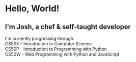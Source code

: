# Hello, World!
## I'm Josh, a chef & self-taught developer
I'm currently progressing through:  
CS50X - Introduction to Computer Science  
CS50P - Introduction to Programming with Python  
CS50W - Web Programming with Python and JavaScript  
